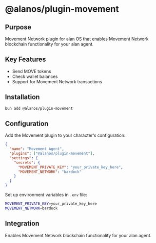 # @alanos/plugin-movement

## Purpose

Movement Network plugin for alan OS that enables Movement Network blockchain functionality for your alan agent.

## Key Features

- Send MOVE tokens
- Check wallet balances
- Support for Movement Network transactions

## Installation

```bash
bun add @alanos/plugin-movement
```

## Configuration

Add the Movement plugin to your character's configuration:

```json
{
  "name": "Movement Agent",
  "plugins": ["@alanos/plugin-movement"],
  "settings": {
    "secrets": {
      "MOVEMENT_PRIVATE_KEY": "your_private_key_here",
      "MOVEMENT_NETWORK": "bardock"
    }
  }
}
```

Set up environment variables in `.env` file:

```bash
MOVEMENT_PRIVATE_KEY=your_private_key_here
MOVEMENT_NETWORK=bardock
```

## Integration

Enables Movement Network blockchain functionality for your alan agent.
